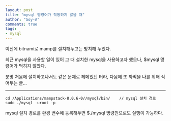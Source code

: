 ```yaml
---
layout: post
title: "mysql 명령어가 작동하지 않을 때"
author: "Soy-A"
comments: true
tags:
- mysql
---
```

이전에 bitnami로 mamp를 설치해두고는 방치해 두었다.

최근 mysql을 사용할 일이 있어 그 때 설치한 mysql을 사용하고자 했으나, $mysql 명령어가 먹히지 않았다.

분명 처음에 설치하고나서도 같은 문제로 헤메었던 터라, 다음에 또 까먹을 나를 위해  적어두는 글...

---

```
cd /Applications/mampstack-8.0.6-0//mysql/bin/    // mysql 설치 경로
sudo ./mysql -uroot –p
```

mysql 설치 경로를 환경 변수에 등록해두면 $./mysql 명령만으로도 실행이 가능하다.
